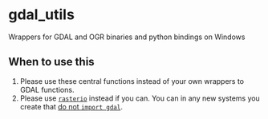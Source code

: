 # gdal_utils
Wrappers for GDAL and OGR binaries and python bindings on Windows

## When to use this

1. Please use these central functions instead of your own wrappers to GDAL functions.
2. Please use [`rasterio`](https://mapbox.github.io/rasterio/) instead if you can. You can in any new systems you create that [do not `import gdal`](https://mapbox.github.io/rasterio/switch.html#mutual-incompatibilities).
